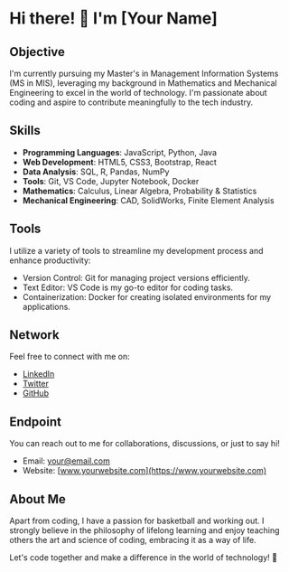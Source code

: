 # Hi there! 👋 I'm [Your Name]

## Objective
I'm currently pursuing my Master's in Management Information Systems (MS in MIS), leveraging my background in Mathematics and Mechanical Engineering to excel in the world of technology. I'm passionate about coding and aspire to contribute meaningfully to the tech industry.

## Skills
- **Programming Languages**: JavaScript, Python, Java
- **Web Development**: HTML5, CSS3, Bootstrap, React
- **Data Analysis**: SQL, R, Pandas, NumPy
- **Tools**: Git, VS Code, Jupyter Notebook, Docker
- **Mathematics**: Calculus, Linear Algebra, Probability & Statistics
- **Mechanical Engineering**: CAD, SolidWorks, Finite Element Analysis

## Tools
I utilize a variety of tools to streamline my development process and enhance productivity:
- Version Control: Git for managing project versions efficiently.
- Text Editor: VS Code is my go-to editor for coding tasks.
- Containerization: Docker for creating isolated environments for my applications.

## Network
Feel free to connect with me on:
- [LinkedIn](https://www.linkedin.com/in/your-profile)
- [Twitter](https://twitter.com/yourhandle)
- [GitHub](https://github.com/yourusername)

## Endpoint
You can reach out to me for collaborations, discussions, or just to say hi!
- Email: your@email.com
- Website: [www.yourwebsite.com](https://www.yourwebsite.com)

## About Me
Apart from coding, I have a passion for basketball and working out. I strongly believe in the philosophy of lifelong learning and enjoy teaching others the art and science of coding, embracing it as a way of life.

Let's code together and make a difference in the world of technology! 🚀
